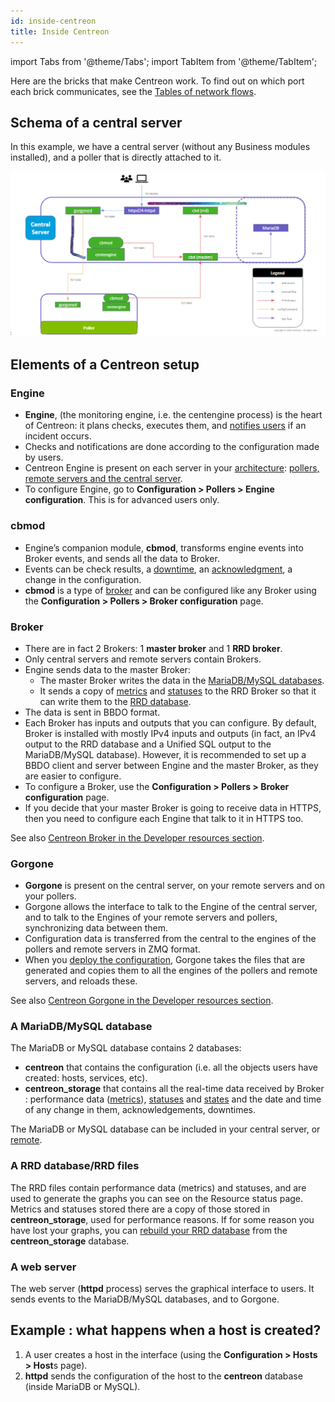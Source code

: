 ```yaml
---
id: inside-centreon
title: Inside Centreon
---
```

import Tabs from '@theme/Tabs';
import TabItem from '@theme/TabItem';

Here are the bricks that make Centreon work. To find out on which port each brick communicates, see the [Tables of network flows](../installation/technical.md#tables-of-network-flows).

## Schema of a central server

<Tabs groupId="sync">
<TabItem value="Central server with poller" label="Central server with poller">

In this example, we have a central server (without any Business modules installed), and a poller that is directly attached to it.

![image](../assets/installation/inside_central_poller.png)

</TabItem>
</Tabs>

## Elements of a Centreon setup

### Engine

* **Engine**, (the monitoring engine, i.e. the centengine process) is the heart of Centreon: it plans checks, executes them, and [notifies users](../alerts-notifications/notif-concept.md) if an incident occurs.
* Checks and notifications are done according to the configuration made by users.
* Centreon Engine is present on each server in your [architecture](../installation/architectures.md): [pollers, remote servers and the central server](../getting-started/platform.md).
* To configure Engine, go to **Configuration > Pollers > Engine configuration**. This is for advanced users only.

### cbmod

* Engine’s companion module, **cbmod**, transforms engine events into Broker events, and sends all the data to Broker.
* Events can be check results, a [downtime](../alerts-notifications/downtimes.md), an [acknowledgment](../alerts-notifications/acknowledge.md), a change in the configuration.
* **cbmod** is a type of [broker](#broker) and can be configured like any Broker using the **Configuration > Pollers > Broker configuration** page.

### Broker

* There are in fact 2 Brokers: 1 **master broker** and 1 **RRD broker**.
* Only central servers and remote servers contain Brokers.
* Engine sends data to the master Broker:
   * The master Broker writes the data in the [MariaDB/MySQL databases](#a-mariadbmysql-database).
   * It sends a copy of [metrics](../monitoring/metrics.md) and [statuses](../alerts-notifications/concepts.md) to the RRD Broker so that it can write them to the [RRD database](#a-rrd-databaserrd-files).
* The data is sent in BBDO format.
* Each Broker has inputs and outputs that you can configure. By default, Broker is installed with mostly IPv4 inputs and outputs (in fact, an IPv4 output to the RRD database and a Unified SQL output to the MariaDB/MySQL database). However, it is recommended to set up a BBDO client and server between Engine and the master Broker, as they are easier to configure.
* To configure a Broker, use the **Configuration > Pollers > Broker configuration** page.
* If you decide that your master Broker is going to receive data in HTTPS, then you need to configure each Engine that talk to it in HTTPS too.

See also [Centreon Broker in the Developer resources section](../developer/developer-centreon-broker.md).

### Gorgone

* **Gorgone** is present on the central server, on your remote servers and on your pollers.
* Gorgone allows the interface to talk to the Engine of the central server, and to talk to the Engines of your remote servers and pollers, synchronizing data between them.
* Configuration data is transferred from the central to the engines of the pollers and remote servers in ZMQ format.
* When you [deploy the configuration](../monitoring/monitoring-servers/deploying-a-configuration.md), Gorgone takes the files that are generated and copies them to all the engines of the pollers and remote servers, and reloads these.

See also [Centreon Gorgone in the Developer resources section](../developer/developer-centreon-gorgone.md).

### A MariaDB/MySQL database

The MariaDB or MySQL database contains 2 databases:

   * **centreon** that contains the configuration (i.e. all the objects users have created: hosts, services, etc).
   * **centreon_storage** that contains all the real-time data received by Broker : performance data ([metrics](../monitoring/metrics.md)), [statuses](../alerts-notifications/concepts.md) and [states](../alerts-notifications/concepts.md#states) and the date and time of any change in them, acknowledgements, downtimes.

The MariaDB or MySQL database can be included in your central server, or [remote](../installation/architectures.md#architecture-with-remote-dbms).

### A RRD database/RRD files

The RRD files contain performance data (metrics) and statuses, and are used to generate the graphs you can see on the Resource status page.
Metrics and statuses stored there are a copy of those stored in **centreon_storage**, used for performance reasons. If for some reason you have lost your graphs, you can [rebuild your RRD database](../administration/backup.md#graphs-rebuild) from the **centreon_storage** database.

### A web server

The web server (**httpd** process) serves the graphical interface to users. It sends events to the MariaDB/MySQL databases, and to Gorgone.

## Example : what happens when a host is created?

1. A user creates a host in the interface (using the **Configuration > Hosts > Host**s page).
2. **httpd** sends the configuration of the host to the **centreon** database (inside MariaDB or MySQL).
